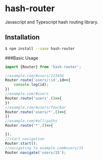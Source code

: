 # hash-router
Javascript and Typescript hash routing library.

## Installation

```sh
$ npm install --save hash-router
```

###Basic Usage

```typescript
import {Router} from 'hash-router';

//example.com/#users/123456
Router.route('users/:id',id=>{
    console.log(id);
})
//example.com/#users
Router.route('users',()=>{
})
//example.com/#users/foo/bar
Router.route('users/*',()=>{
})
//example.com/#all/paths
Router.route('*',()=>{

});
//start navigation
Router.start();
//navigating to example.com#users/15
Router.navigate('users/15');

```